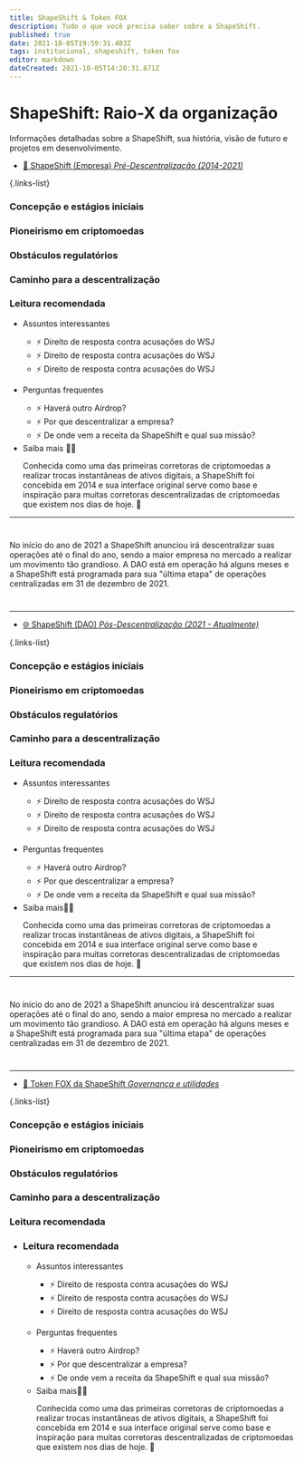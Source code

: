 ```yaml
---
title: ShapeShift & Token FOX
description: Tudo o que você precisa saber sobre a ShapeShift.
published: true
date: 2021-10-05T19:59:31.483Z
tags: institucional, shapeshift, token fox
editor: markdown
dateCreated: 2021-10-05T14:20:31.871Z
---
```


# ShapeShift: Raio-X da organização

Informações detalhadas sobre a ShapeShift, sua história, visão de futuro e projetos em desenvolvimento. 

- [:office: ShapeShift (Empresa) *Pré-Descentralização (2014-2021)*](/shapeshift/shapeshift-empresa)

{.links-list}


<div class="contain-the-container">
  <div class="list-container">
    <div class="list">
      <div class="num">
        <h3>Concepção e estágios iniciais</h3>
      </div>
      <div class="num">
        <h3>Pioneirismo em criptomoedas</h3>
      </div>
      <div class="num">
        <h3>Obstáculos regulatórios</h3>
      </div>
      <div class="num">
        <h3>Caminho para a descentralização</h3>
      </div>
      <div class="num">
        <h3>Leitura recomendada</h3>
      </div>
      <ul class="cards">
  <li class="cards__item">
    <div class="card">
      <div class="card__content">
        <div class="card__title">Assuntos interessantes</div>
        <p class="card__text">
        <ul class="card_sublinks">
          <li>⚡ Direito de resposta contra acusações do WSJ</li>
          <li>⚡ Direito de resposta contra acusações do WSJ</li>
          <li>⚡ Direito de resposta contra acusações do WSJ</li>
        </ul>
        </p>
      </div>
    </div>
  </li>
  <li class="cards__item">
    <div class="card">
      <div class="card__content">
        <div class="card__title">Perguntas frequentes </div>
        <p class="card__text"></p>
        <ul class="card_sublinks">
          <li>⚡ Haverá outro Airdrop?</li>
          <li>⚡ Por que descentralizar a empresa?</li>
          <li>⚡ De onde vem a receita da ShapeShift e qual sua missão?</li>
        </ul>
      </div>
    </div>
  </li>
  <li class="cards__item">
    <div class="card">
      <div class="card__content">
        <div class="card__title">Saiba mais 👨‍🎓</div>
        <p class="card__text">Conhecida como uma das primeiras corretoras de criptomoedas a realizar trocas instantâneas de ativos digitais, a ShapeShift foi concebida em 2014 e sua interface original serve como base e inspiração para muitas corretoras descentralizadas de criptomoedas que existem nos dias de hoje.  🤯</p>
      </div>
    </div>
  </li>
  </ul>
    </div>
   </div>
  </div>
</div>

<hr style="margin-bottom:40px;">

No início do ano de 2021 a ShapeShift anunciou irá descentralizar suas operações até o final do ano, sendo a maior empresa no mercado a realizar um movimento tão grandioso. A DAO está em operação há alguns meses e a ShapeShift está programada para sua "última etapa" de operações centralizadas em 31 de dezembro de 2021.

<hr style="margin-top:40px;">


- [:globe_with_meridians: ShapeShift (DAO)  *Pós-Descentralização (2021 - Atualmente)*](/pt/shapeshift/shapeshift-dao) 

{.links-list}

<div class="contain-the-container">
  <div class="list-container">
    <div class="list">
      <div class="num">
        <h3>Concepção e estágios iniciais</h3>
      </div>
      <div class="num">
        <h3>Pioneirismo em criptomoedas</h3>
      </div>
      <div class="num">
        <h3>Obstáculos regulatórios</h3>
      </div>
      <div class="num">
        <h3>Caminho para a descentralização</h3>
      </div>
      <div class="num">
        <h3>Leitura recomendada</h3>
      </div>
      <ul class="cards">
  <li class="cards__item">
    <div class="card">
      <div class="card__content">
        <div class="card__title">Assuntos interessantes</div>
        <p class="card__text">
        <ul class="card_sublinks">
          <li>⚡ Direito de resposta contra acusações do WSJ</li>
          <li>⚡ Direito de resposta contra acusações do WSJ</li>
          <li>⚡ Direito de resposta contra acusações do WSJ</li>
        </ul>
        </p>
      </div>
    </div>
  </li>
  <li class="cards__item">
    <div class="card">
      <div class="card__content">
        <div class="card__title">Perguntas frequentes </div>
        <p class="card__text"></p>
        <ul class="card_sublinks">
          <li>⚡ Haverá outro Airdrop?</li>
          <li>⚡ Por que descentralizar a empresa?</li>
          <li>⚡ De onde vem a receita da ShapeShift e qual sua missão?</li>
        </ul>
      </div>
    </div>
  </li>
  <li class="cards__item">
    <div class="card">
      <div class="card__content">
        <div class="card__title">Saiba mais👨‍🎓</div>
        <p class="card__text">Conhecida como uma das primeiras corretoras de criptomoedas a realizar trocas instantâneas de ativos digitais, a ShapeShift foi concebida em 2014 e sua interface original serve como base e inspiração para muitas corretoras descentralizadas de criptomoedas que existem nos dias de hoje. 🤯</p>
      </div>
    </div>
  </li>
  </ul>
    </div>
   </div>
  </div>
</div>

<hr style="margin-bottom:40px;">

No início do ano de 2021 a ShapeShift anunciou irá descentralizar suas operações até o final do ano, sendo a maior empresa no mercado a realizar um movimento tão grandioso. A DAO está em operação há alguns meses e a ShapeShift está programada para sua "última etapa" de operações centralizadas em 31 de dezembro de 2021.

<hr style="margin-top:40px;">

- [:fox_face: Token FOX da ShapeShift  *Governança e utilidades*](/pt/shapeshift/fox-token)

{.links-list}


<div class="contain-the-container">
  <div class="list-container">
    <div class="list">
      <div class="num">
        <h3>Concepção e estágios iniciais</h3>
      </div>
      <div class="num">
        <h3>Pioneirismo em criptomoedas</h3>
      </div>
      <div class="num">
        <h3>Obstáculos regulatórios</h3>
      </div>
      <div class="num">
        <h3>Caminho para a descentralização</h3>
      </div>
      <div class="num">
        <h3>Leitura recomendada</h3>
      </div>
      <ul class="cards">
  <li class="cards__item">
    <div class="card">
      <div class="card__content">
        <h3>Leitura recomendada</h3>
      </div>
      <ul class="cards">
  <li class="cards__item">
    <div class="card">
      <div class="card__content">
        <div class="card__title">Assuntos interessantes</div>
        <p class="card__text">
        <ul class="card_sublinks">
          <li>⚡ Direito de resposta contra acusações do WSJ</li>
          <li>⚡ Direito de resposta contra acusações do WSJ</li>
          <li>⚡ Direito de resposta contra acusações do WSJ</li>
        </ul>
        </p>
      </div>
    </div>
  </li>
  <li class="cards__item">
    <div class="card">
      <div class="card__content">
        <div class="card__title">Perguntas frequentes </div>
        <p class="card__text"></p>
        <ul class="card_sublinks">
          <li>⚡ Haverá outro Airdrop?</li>
          <li>⚡ Por que descentralizar a empresa?</li>
          <li>⚡ De onde vem a receita da ShapeShift e qual sua missão?</li>
        </ul>
      </div>
    </div>
  </li>
  <li class="cards__item">
    <div class="card">
      <div class="card__content">
        <div class="card__title">Saiba mais👨‍🎓</div>
        <p class="card__text">Conhecida como uma das primeiras corretoras de criptomoedas a realizar trocas instantâneas de ativos digitais, a ShapeShift foi concebida em 2014 e sua interface original serve como base e inspiração para muitas corretoras descentralizadas de criptomoedas que existem nos dias de hoje. 🤯</p>
      </div>
    </div>
  </li>
  </ul>
    </div>
   </div>
  </div>
</div>
